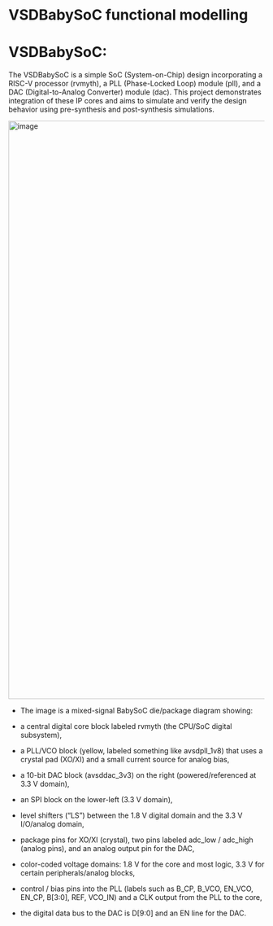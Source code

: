 # VSDBabySoC functional modelling

# VSDBabySoC:

The VSDBabySoC is a simple SoC (System-on-Chip) design incorporating a RISC-V processor (rvmyth), a PLL (Phase-Locked Loop) module (pll), and a DAC (Digital-to-Analog Converter) module (dac). This project demonstrates integration of these IP cores and aims to simulate and verify the design behavior using pre-synthesis and post-synthesis simulations.

<img width="2048" height="1136" alt="image" src="https://github.com/user-attachments/assets/1055f6b1-d166-4f7e-a776-e746ea926155" />

* The image is a mixed-signal BabySoC die/package diagram showing:

* a central digital core block labeled rvmyth (the CPU/SoC digital subsystem),

* a PLL/VCO block (yellow, labeled something like avsdpll_1v8) that uses a crystal pad (XO/XI) and a small current source for analog bias,

* a 10-bit DAC block (avsddac_3v3) on the right (powered/referenced at 3.3 V domain),

* an SPI block on the lower-left (3.3 V domain),

* level shifters (“LS”) between the 1.8 V digital domain and the 3.3 V I/O/analog domain,

* package pins for XO/XI (crystal), two pins labeled adc_low / adc_high (analog pins), and an analog output pin for the DAC,

* color-coded voltage domains: 1.8 V for the core and most logic, 3.3 V for certain peripherals/analog blocks,

* control / bias pins into the PLL (labels such as B_CP, B_VCO, EN_VCO, EN_CP, B[3:0], REF, VCO_IN) and a CLK output from the PLL to the core,

* the digital data bus to the DAC is D[9:0] and an EN line for the DAC.
